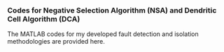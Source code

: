 ### Codes for Negative Selection Algorithm (NSA) and Dendritic Cell Algorithm (DCA)
The MATLAB codes for my developed fault detection and isolation methodologies are provided here. 

